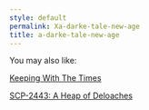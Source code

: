 ```yaml
---
style: default
permalink: Xa-darke-tale-new-age
title: a-darke-tale-new-age
---
```

You may also like:

[Keeping With The Times](http://scp-wiki.net/keeping-with-the-times)

[SCP-2443: A Heap of Deloaches](http://scp-wiki.net/scp-2443)
